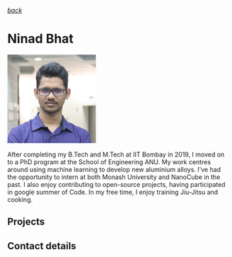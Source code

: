 *[back](../README.md)*
# Ninad Bhat
<img src="../attachments/ninad.jpeg" width="200" height="200" />

After completing my B.Tech and M.Tech at IIT Bombay in 2019, I moved on to a PhD program at the School of Engineering ANU. My work centres around using machine learning to develop new aluminium alloys. I've had the opportunity to intern at both Monash University and NanoCube in the past. I also enjoy contributing to open-source projects, having participated in google summer of Code. In my free time, I enjoy training Jiu-Jitsu and cooking.

## Projects

## Contact details